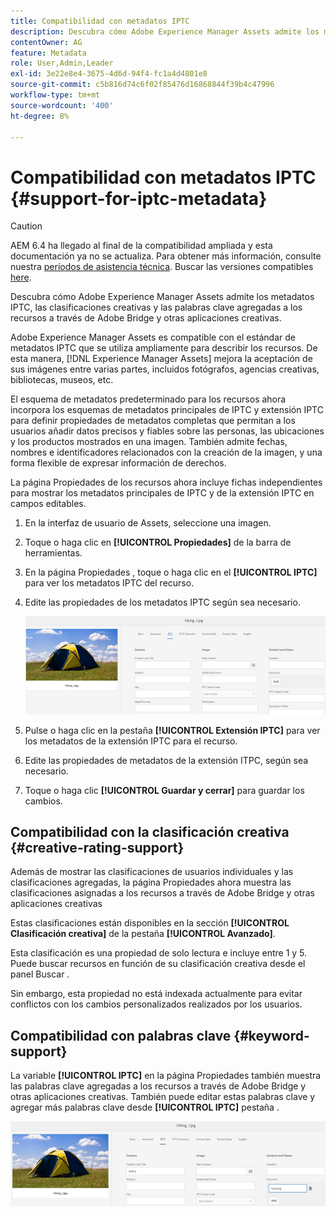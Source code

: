 ```yaml
---
title: Compatibilidad con metadatos IPTC
description: Descubra cómo Adobe Experience Manager Assets admite los metadatos IPTC, las clasificaciones creativas y las palabras clave agregadas a los recursos a través de Adobe Bridge y otras aplicaciones creativas.
contentOwner: AG
feature: Metadata
role: User,Admin,Leader
exl-id: 3e22e8e4-3675-4d6d-94f4-fc1a4d4801e8
source-git-commit: c5b816d74c6f02f85476d16868844f39b4c47996
workflow-type: tm+mt
source-wordcount: '400'
ht-degree: 8%

---
```


# Compatibilidad con metadatos IPTC {#support-for-iptc-metadata}

>[!CAUTION]
>
>AEM 6.4 ha llegado al final de la compatibilidad ampliada y esta documentación ya no se actualiza. Para obtener más información, consulte nuestra [períodos de asistencia técnica](https://helpx.adobe.com/es/support/programs/eol-matrix.html). Buscar las versiones compatibles [here](https://experienceleague.adobe.com/docs/).

Descubra cómo Adobe Experience Manager Assets admite los metadatos IPTC, las clasificaciones creativas y las palabras clave agregadas a los recursos a través de Adobe Bridge y otras aplicaciones creativas.

Adobe Experience Manager Assets es compatible con el estándar de metadatos IPTC que se utiliza ampliamente para describir los recursos. De esta manera, [!DNL Experience Manager Assets] mejora la aceptación de sus imágenes entre varias partes, incluidos fotógrafos, agencias creativas, bibliotecas, museos, etc.

El esquema de metadatos predeterminado para los recursos ahora incorpora los esquemas de metadatos principales de IPTC y extensión IPTC para definir propiedades de metadatos completas que permitan a los usuarios añadir datos precisos y fiables sobre las personas, las ubicaciones y los productos mostrados en una imagen. También admite fechas, nombres e identificadores relacionados con la creación de la imagen, y una forma flexible de expresar información de derechos.

La página Propiedades de los recursos ahora incluye fichas independientes para mostrar los metadatos principales de IPTC y de la extensión IPTC en campos editables.

1. En la interfaz de usuario de Assets, seleccione una imagen.
1. Toque o haga clic en **[!UICONTROL Propiedades]** de la barra de herramientas.
1. En la página Propiedades , toque o haga clic en el **[!UICONTROL IPTC]** para ver los metadatos IPTC del recurso.
1. Edite las propiedades de los metadatos IPTC según sea necesario.

   ![iptc_tab](assets/iptc_tab.png)

1. Pulse o haga clic en la pestaña **[!UICONTROL Extensión IPTC]** para ver los metadatos de la extensión IPTC para el recurso.
1. Edite las propiedades de metadatos de la extensión ITPC, según sea necesario.
1. Toque o haga clic **[!UICONTROL Guardar y cerrar]** para guardar los cambios.

## Compatibilidad con la clasificación creativa {#creative-rating-support}

Además de mostrar las clasificaciones de usuarios individuales y las clasificaciones agregadas, la página Propiedades ahora muestra las clasificaciones asignadas a los recursos a través de Adobe Bridge y otras aplicaciones creativas

Estas clasificaciones están disponibles en la sección **[!UICONTROL Clasificación creativa]** de la pestaña **[!UICONTROL Avanzado]**.

Esta clasificación es una propiedad de solo lectura e incluye entre 1 y 5. Puede buscar recursos en función de su clasificación creativa desde el panel Buscar .

Sin embargo, esta propiedad no está indexada actualmente para evitar conflictos con los cambios personalizados realizados por los usuarios.

## Compatibilidad con palabras clave {#keyword-support}

La variable **[!UICONTROL IPTC]** en la página Propiedades también muestra las palabras clave agregadas a los recursos a través de Adobe Bridge y otras aplicaciones creativas. También puede editar estas palabras clave y agregar más palabras clave desde **[!UICONTROL IPTC]** pestaña .

![keywords](assets/keywords.png)

